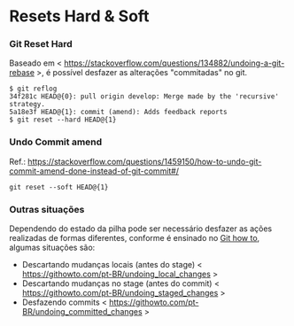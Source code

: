 # Resets Hard & Soft

### Git Reset Hard
Baseado em < https://stackoverflow.com/questions/134882/undoing-a-git-rebase >, é possível desfazer as alterações "commitadas" no git.

    $ git reflog
    34f281c HEAD@{0}: pull origin develop: Merge made by the 'recursive' strategy.
    5a18e3f HEAD@{1}: commit (amend): Adds feedback reports
    $ git reset --hard HEAD@{1}


### Undo Commit amend
Ref.: https://stackoverflow.com/questions/1459150/how-to-undo-git-commit-amend-done-instead-of-git-commit#/

    git reset --soft HEAD@{1}

### Outras situações

Dependendo do estado da pilha pode ser necessário desfazer as ações realizadas de formas diferentes, conforme é ensinado no [Git how to](https://githowto.com/pt-BR/), algumas situações são:

* Descartando mudanças locais (antes do stage) < https://githowto.com/pt-BR/undoing_local_changes >
* Descartando mudanças no stage (antes do commit) < https://githowto.com/pt-BR/undoing_staged_changes >
* Desfazendo commits < https://githowto.com/pt-BR/undoing_committed_changes >